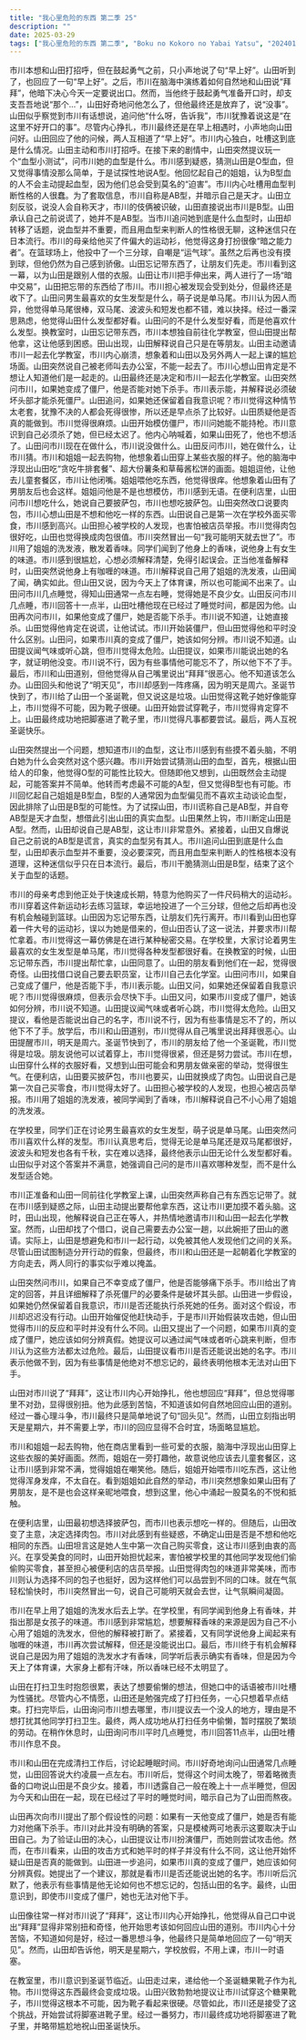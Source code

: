 ```yaml
---
title: "我心里危险的东西 第二季 25"
description: ""
date: 2025-03-29
tags: ["我心里危险的东西 第二季", "Boku no Kokoro no Yabai Yatsu", "202401"]
---
```


市川本想和山田打招呼，但在鼓起勇气之前，只小声地说了句“早上好”。山田听到了，也回应了一句“早上好”。之后，市川在脑海中演练着如何自然地和山田说“拜拜”，他暗下决心今天一定要说出口。然而，当他终于鼓起勇气准备开口时，却支支吾吾地说“那个…”，山田好奇地问他怎么了，但他最终还是放弃了，说“没事”。山田似乎察觉到市川有话想说，追问他“什么呀，告诉我”，市川犹豫着说这是“在这里不好开口的事”。尽管内心挣扎，市川最终还是在早上相遇时，小声地向山田问好。山田回应了他的问候，两人互相道了“早上好”。市川内心独白，吐槽这到底是什么情况。山田主动和市川打招呼。在接下来的剧情中，山田突然提议玩一个“血型小测试”，问市川她的血型是什么。市川感到疑惑，猜测山田是O型血，但又觉得事情没那么简单，于是试探性地说A型。他回忆起自己的姐姐，认为B型血的人不会主动提起血型，因为他们总会受到莫名的“迫害”。市川内心吐槽用血型判断性格的人很蠢。为了套取信息，市川自称是AB型，并暗示自己是天才。山田立刻反驳，说没人会自称天才，市川的伎俩被识破，山田直接说出市川是B型。山田承认自己之前说谎了，她并不是AB型。当市川追问她到底是什么血型时，山田却转移了话题，说血型并不重要，而且用血型来判断人的性格很无聊，这种迷信只在日本流行。市川的母亲给他买了件偏大的运动衫，他觉得这身打扮很像“暗之能力者”。在篮球场上，他投中了一个三分球，自嘲是“运气球”。虽然之后再也没有摸到球，但他仍然为自己感到骄傲。山田忘记带东西了，让朋友们先走。市川看到这一幕，以为山田是跟别人借的衣服。山田让市川把手伸出来，两人进行了一场“暗中交易”，山田把忘带的东西给了市川。市川担心被发现会受到处分，但最终还是收下了。山田问男生最喜欢的女生发型是什么，萌子说是单马尾。市川认为因人而异，他觉得单马尾很棒，双马尾、波波头和短发也都不错，难以抉择。经过一番深思熟虑，他觉得山田什么发型都好看。山田问的不是什么发型好看，而是他喜欢什么发型。换教室时，山田忘记带东西，市川本想独自前往化学教室，但山田提出帮他拿，这让他感到困惑。田山出现，山田解释说自己只是在等朋友。山田主动邀请市川一起去化学教室，市川内心崩溃，想象着和山田以及另外两人一起上课的尴尬场面。山田突然说自己被老师叫去办公室，不能一起去了。市川心想山田肯定是不想让人知道他们是一起走的。山田最终还是决定和市川一起去化学教室。山田突然问市川，如果她变成了僵尸，他是否能对她下杀手。市川表示能，并解释说必须破坏头部才能杀死僵尸。山田追问，如果她还保留着自我意识呢？市川觉得这种情节太老套，犹豫不决的人都会死得很惨，所以还是早点杀了比较好。山田质疑他是否真的能做到。市川觉得很麻烦。山田开始模仿僵尸，市川问她能不能持枪。市川意识到自己必须杀了她，但已经太迟了。他内心呐喊着，如果山田死了，他也不想活了。山田问市川现在在做什么，市川说没做什么。山田反问市川，她在做什么，让市川猜。市川和姐姐一起去购物，他想象着山田穿上某些衣服的样子。他的脑海中浮现出山田吃“贪吃牛排套餐”、超大份薯条和草莓酱松饼的画面。姐姐逗他，让他去儿童套餐区，市川让他闭嘴。姐姐喂他吃东西，他觉得很痒。他想象着山田有了男朋友后也会这样。姐姐问他是不是也想模仿，市川感到无语。在便利店里，山田问市川想吃什么，她说自己要披萨包，市川也想吃披萨包。山田突然改口说要肉包，市川心想山田是不想和他吃一样的东西。山田说自己是第一次在学校外面买零食，市川感到高兴。山田担心被学校的人发现，也害怕被店员举报。市川觉得肉包很好吃，山田也觉得换成肉包很值。市川突然冒出一句“我可能明天就去世了”。市川用了姐姐的洗发液，散发着香味。同学们闻到了他身上的香味，说他身上有女生的味道。市川感到很尴尬，心想必须解释清楚，免得引起误会。正当他准备解释时，山田突然说他身上有咖喱的味道。市川解释说自己用了姐姐的洗发液，山田闻了闻，确实如此。但山田又说，因为今天上了体育课，所以也可能闻不出来了。山田问市川几点睡觉，得知山田通常一点左右睡，觉得她是不良少女。山田反问市川几点睡，市川回答十一点半，山田吐槽他现在已经过了睡觉时间，都是因为他。山田再次问市川，如果他变成了僵尸，她是否能下杀手。市川说不知道，让她直接杀。山田觉得他肯定在说谎，让他试试。市川开始装僵尸，但山田觉得他和平时没什么区别。山田问，如果市川真的变成了僵尸，她该如何分辨。市川说不知道。山田提议闻气味或听心跳，但市川觉得太危险。山田提议，如果市川能说出她的名字，就证明他没变。市川说不行，因为有些事情他可能忘不了，所以他下不了手。最后，市川和山田道别，但他觉得从自己嘴里说出“拜拜”很恶心。他不知道该怎么办。山田回头和他说了“明天见”，市川却感到一阵疼痛，因为明天是周六。圣诞节快到了，市川给了山田一个圣诞靴，但又说这是垃圾。山田觉得这靴子她好像能穿上，市川觉得不可能，因为靴子很硬。山田开始尝试穿靴子，市川觉得肯定穿不上。山田最终成功地把脚塞进了靴子里，市川觉得凡事都要尝试。最后，两人互祝圣诞快乐。

山田突然提出一个问题，想知道市川的血型，这让市川感到有些摸不着头脑，不明白她为什么会突然对这个感兴趣。市川开始尝试猜测山田的血型，首先，根据山田给人的印象，他觉得O型的可能性比较大。但随即他又想到，山田既然会主动提起，可能答案并不简单。他转而考虑最不可能的A型，但又觉得B型也有可能。市川回忆起自己姐姐是B型血，B型的人通常因为血型偏见而不喜欢主动谈论血型，因此排除了山田是B型的可能性。为了试探山田，市川谎称自己是AB型，并自夸AB型是天才血型，想借此引出山田的真实血型。山田果然上钩，市川断定山田是A型。然而，山田却说自己是AB型，这让市川非常意外。紧接着，山田又自爆说自己之前说的AB型是谎言，真实的血型另有其人。市川追问山田到底是什么血型，山田却表示血型并不重要，没必要深究，而且用血型来判断人的性格根本没有道理，这种迷信似乎只在日本流行。最后，市川干脆猜测山田是B型，结束了这个关于血型的话题。

市川的母亲考虑到他正处于快速成长期，特意为他购买了一件尺码稍大的运动衫。市川穿着这件新运动衫去练习篮球，幸运地投进了一个三分球，但他之后却再也没有机会触碰到篮球。山田因为忘记带东西，让朋友们先行离开。市川看到山田也穿着一件大号的运动衫，误以为她是借来的，但山田否认了这一说法，并要求市川帮忙拿着。市川觉得这一幕仿佛是在进行某种秘密交易。在学校里，大家讨论着男生最喜欢的女生发型是单马尾，市川觉得各种发型都很好看。在换教室的时候，山田忘记带东西，市川提出帮忙拿，山田同意了。山田的朋友看到他们在一起，觉得很奇怪。山田找借口说自己要去职员室，让市川自己去化学室。山田问市川，如果自己变成了僵尸，他是否能下手，市川表示能。山田又问，如果她还保留着自我意识呢？市川觉得很麻烦，但表示会尽快下手。山田又问，如果市川变成了僵尸，她该如何分辨，市川说不知道。山田提议闻气味或者听心跳，市川觉得太危险。山田又提议，看他是否能说出自己的名字，市川说不行，因为有些事情是忘不了的，所以他下不了手。放学后，市川和山田道别，市川觉得从自己嘴里说出拜拜很恶心。山田提醒市川，明天是周六。圣诞节快到了，市川的朋友给了他一个圣诞靴，市川觉得是垃圾。朋友说他可以试着穿上，市川觉得很紧，但还是努力尝试。市川在想，山田穿什么样的衣服好看，又想到山田可能会和男朋友做亲密的举动，觉得很生气。在便利店，山田要买披萨包，市川也要买，山田就换成了肉包。山田说自己是第一次自己买零食，市川觉得太好了。山田担心被学校的人发现，也担心被店员举报。市川用了姐姐的洗发液，被同学闻到了香味，市川解释说自己不小心用了姐姐的洗发液。

在学校里，同学们正在讨论男生最喜欢的女生发型，萌子说是单马尾。山田突然问市川喜欢什么样的发型。市川认真思考后，觉得无论是单马尾还是双马尾都很好，波波头和短发也各有千秋，实在难以选择，最终他表示山田无论什么发型都好看。山田似乎对这个答案并不满意，她强调自己问的是市川喜欢哪种发型，而不是什么发型适合她。

市川正准备和山田一同前往化学教室上课，山田突然声称自己有东西忘记带了。就在市川感到疑惑之际，山田主动提出要帮他拿东西，这让市川更加摸不着头脑。这时，田山出现，他解释说自己正在等人，并热情地邀请市川和山田一起去化学教室。然而，山田却找了个借口，说自己需要去办公室一趟，以此婉拒了田山的邀请。实际上，山田是想避免和市川一起行动，以免被其他人发现他们之间的关系。尽管山田试图制造分开行动的假象，但最终，市川和山田还是一起朝着化学教室的方向走去，两人同行的事实似乎难以掩盖。

山田突然问市川，如果自己不幸变成了僵尸，他是否能够痛下杀手。市川给出了肯定的回答，并且详细解释了杀死僵尸的必要条件是破坏其头部。山田进一步假设，如果她仍然保留着自我意识，市川是否还能执行杀死她的任务。面对这个假设，市川却迟迟没有行动。山田开始催促他赶快动手，于是市川开始假装攻击她，但山田觉得市川的反应和平时并没有什么不同。山田又提出了一个问题，如果市川真的变成了僵尸，她应该如何分辨真假。她提议可以通过闻气味或者听心跳来判断，但市川认为这些方法都太过危险。最后，山田提议看市川是否还能说出她的名字。市川表示他做不到，因为有些事情是他绝对不想忘记的，最终表明他根本无法对山田下手。

山田对市川说了“拜拜”，这让市川内心开始挣扎，他也想回应“拜拜”，但总觉得哪里不对劲，显得很别扭。他为此感到苦恼，不知道该如何自然地回应山田的道别。经过一番心理斗争，市川最终只是简单地说了句“回头见”。然而，山田立刻指出明天是星期六，并不需要上学，市川的回应显得不合时宜，场面略显尴尬。

市川和姐姐一起去购物，他在商店里看到一些可爱的衣服，脑海中浮现出山田穿上这些衣服的美好画面。然而，姐姐在一旁打趣他，故意说他应该去儿童套餐区，这让市川感到非常不满，觉得姐姐在嘲笑他。随后，姐姐开始喂市川吃东西，这让他觉得浑身发痒，不太自在。看到姐姐如此自然的举动，市川突然想象如果山田有了男朋友，是不是也会这样亲昵地喂食，想到这里，他心中涌起一股莫名的不悦和抵触。

在便利店里，山田最初想选择披萨包，而市川也表示想吃一样的。但随后，山田改变了主意，决定选择肉包。市川对此感到有些疑惑，不确定山田是否是不想和他吃相同的东西。山田坦言这是她人生中第一次自己购买零食，这让市川感到由衷的高兴。在享受美食的同时，山田开始担忧起来，害怕被学校里的其他同学发现他们偷偷购买零食，甚至担心被便利店的店员举报。山田觉得肉包的味道非常美味，而市川则认为选择不同的包子也挺好，因为这样他们可以品尝到不同的口味。就在气氛轻松愉快时，市川突然冒出一句，说自己可能明天就会去世，让气氛瞬间凝固。

市川在早上用了姐姐的洗发水后去上学。在学校里，有同学闻到他身上有香味，并指出那是女孩子的味道。市川感到非常尴尬，想要解释香味的来源是因为自己不小心用了姐姐的洗发水，但他的解释被打断了。紧接着，又有同学说他身上闻起来有咖喱的味道，市川再次尝试解释，但还是没能说出口。最后，市川终于有机会解释说自己是因为用了姐姐的洗发水才有香味，同学听后表示确实有香味，但是因为今天上了体育课，大家身上都有汗味，所以香味已经不太明显了。

山田在打扫卫生时抱怨很累，表达了想要偷懒的想法，但她口中的话语被市川吐槽为性骚扰。尽管内心不情愿，山田还是勉强完成了打扫任务，一心只想着早点结束。打扫完毕后，山田询问市川想去哪里，市川提议去一个没人的地方，理由是不想打扰其他同学打扫卫生。最终，两人成功地从打扫任务中偷懒，暂时摆脱了繁琐的劳动。在稍作休息时，山田询问市川平时几点睡觉，市川回答11点半，山田吐槽市川作息不良。

市川和山田在完成清扫工作后，讨论起睡眠时间。市川好奇地询问山田通常几点睡觉，山田回答说大约凌晨一点左右。市川听后，觉得这个时间太晚了，带着略微责备的口吻说山田是不良少女。接着，市川透露自己一般在晚上十一点半睡觉，但因为今天和山田在一起，现在已经过了平时的睡觉时间，暗示自己为了山田而熬夜。

山田再次向市川提出了那个假设性的问题：如果有一天他变成了僵尸，她是否有能力对他痛下杀手。市川对此并没有明确的答案，只是模棱两可地表示这要取决于山田自己。为了验证山田的决心，山田提议让市川扮演僵尸，而她则尝试攻击他。然而，在市川看来，山田的攻击方式和她平时的样子并没有什么不同，这让他开始怀疑山田是否真的能做到。山田进一步追问，如果市川真的变成了僵尸，她应该如何分辨真假。她提出了一个建议，那就是看市川是否还能说出她的名字。市川听后沉默了，他表示有些事情是他无论如何也不想忘记的，包括山田的名字。最终，山田意识到，即使市川变成了僵尸，她也无法对他下手。

山田像往常一样对市川说了“拜拜”，这让市川内心开始挣扎，他觉得从自己口中说出“拜拜”显得非常别扭和奇怪，他开始思考该如何回应山田的道别。市川内心十分苦恼，不知道如何是好，经过一番思想斗争，他最终只是简单地回应了一句“明天见”。然而，山田却告诉他，明天是星期六，学校放假，不用上课，市川一时语塞。

在教室里，市川意识到圣诞节临近。山田走过来，递给他一个圣诞糖果靴子作为礼物。市川觉得这东西最终会变成垃圾。山田兴致勃勃地提议让市川试穿这个糖果靴子，市川觉得这根本不可能，因为靴子看起来很硬。尽管如此，市川还是接受了这个挑战，开始尝试将脚塞进靴子里。经过一番努力，市川最终成功地将脚塞进了靴子里，并略带尴尬地祝山田圣诞快乐。
